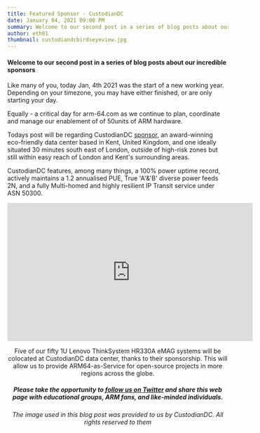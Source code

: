 ```yaml
---
title: Featured Sponsor - CustodianDC
date: January 04, 2021 09:00 PM
summary: Welcome to our second post in a series of blog posts about our incredible sponsors
author: eth01
thumbnail: custodiandcbirdseyeview.jpg
---
```


#### Welcome to our second post in a series of blog posts about our incredible sponsors

Like many of you, today Jan, 4th 2021 was the start of a new working year.  Depending on your timezone, you may have either finished, or are only starting your day. 

Equally - a critical day for arm-64.com as we continue to plan, coordinate and manage our enablement of of 50units of ARM hardware.

Todays post will be regarding CustodianDC [sponsor](https://arm-64.com/sponsors), an award-winning eco-friendly data center based in Kent, United Kingdom, and one ideally situated 30 minutes south east of London, outside of high-risk zones but still within easy reach of London and Kent's surrounding areas. 

CustodianDC features, among many things, a 100% power uptime record, actively maintains a 1.2 annualised PUE, True 'A'&'B' diverse power feeds 2N, and a fully Multi-homed and highly resilient IP Transit service under ASN 50300.
  
<center><iframe width="560" height="315" src="https://www.youtube.com/embed/O-kP48-ckeI" frameborder="0" allow="accelerometer; autoplay; clipboard-write; encrypted-media; gyroscope; picture-in-picture" allowfullscreen></iframe><center>

Five of our fifty 1U Lenovo ThinkSystem HR330A eMAG systems will be colocated at CustodianDC data center, thanks to their sponsorship. This will allow us to provide ARM64-as-Service for open-source projects in more regions across the globe.


##### Please take the opportunity to [follow us on Twitter](https://twitter.com/fosshostorg) and share this web page with educational groups, ARM fans, and like-minded individuals.

###### _The image used in this blog post was provided to us by CustodianDC. All rights reserved to them_
